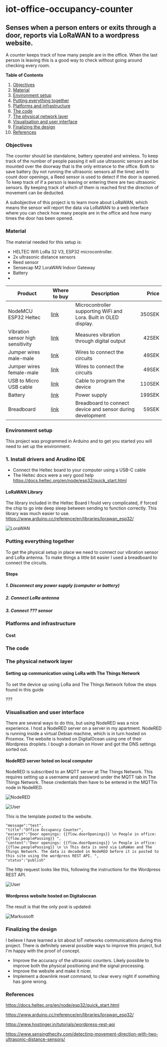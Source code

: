 # iot-office-occupancy-counter
## Senses when a person enters or exits through a door, reports via LoRaWAN to a wordpress website.
A counter keeps track of how many people are in the office. When the last person is leaving this is a good way to check without going around checking every room.

**Table of Contents**

1. [Objectives](#Objectives)
2. [Material](#Material)
3. [Environment setup](#Environment-setup)
4. [Putting everything together](#Putting-everything-together)
5. [Platforms and infrastructure](#Platforms-and-infrastructure)
6. [The code](#The-code)
7. [The physical network layer](#The-physical-network-layer)
8. [Visualisation and user interface](#Visualisation-and-user-interface)
9. [Finalizing the design](#Finalizing-the-design)
9. [References](#References)


### Objectives
The counter should be standalone, battery operated and wireless. To keep track of the number of people passing it will use ultrasonic sensors and be mounted over the doorway that is the only entrance to the office. Both to save battery (by not running the ultrasonic sensors all the time) and to count door openings, a Reed sensor is used to detect if the door is opened. To keep track of if a person is leaving or entering there are two ultrasonic sensors. By keeping track of which of them is reached first the direction of movement can be deducted.

A subobjective of this project is to learn more about LoRaWAN, which means the sensor will report the data via LoRaWAN to a web interface where you can check how many people are in the office and how many times the door has been opened.

<!---
Give a short and brief overview of what your project is about.
What needs to be included:

- [ ] Title
- [ ] Your name and student credentials (xx666xxx)
- [ ] Short project overview
- [ ] How much time it might take to do (an approximation)
-->
### Material

The material needed for this setup is:

* HELTEC Wifi LoRa 32 V3, ESP32 microcontroller.
* 2x ultrasonic distance sensors
* Reed sensor
* Sensecap M2 LoraWAN Indoor Gateway
* Battery
* 

| Product | Where to buy | Description | Price |
| --------- | ---------------- | ---------------- | ----------------: |
| NodeMCU ESP32 Heltec | [link](https://www.amazon.se/dp/B08243JHMW?ref_=pe_24982401_518009621_302_E_DDE_dt_1) | Microcontroller supporting WiFi and Lora. Built in OLED display. | 350SEK |
| Vibration sensor high sensitivity | [link](https://www.electrokit.com/produkt/vibrationssensor-hog-kanslighet/) | Measures vibration through digital output | 42SEK |
| Jumper wires male-male | [link](https://www.electrokit.com/produkt/labbsladd-40-pin-30cm-hane-hane/) | Wires to connect the circuits | 49SEK |
| Jumper wires female-male | [link](https://www.electrokit.com/produkt/labbsladd-40-pin-30cm-hona-hane/) | Wires to connect the circuits | 49SEK |
| USB to Micro USB cable | [link](https://www.kjell.com/se/produkter/kablar-kontakter/usb-kablar/linocell-micro-usb-kabel-svart-05-m-p93424?gclid=Cj0KCQiAsdKbBhDHARIsANJ6-jdFMu6K6bP9FJbrX_VwUeSgRLyFK9sPdiU4-TL19HrHKeCEr88ER2IaAqSyEALw_wcB&gclsrc=aw.ds) | Cable to program the device | 110SEK |
| Battery | [link](https://www.kjell.com/se/produkter/el-verktyg/laddare/mobilladdare/powerbank/linocell-powerbank-10000-mah-p89256) | Power supply | 199SEK |
| Breadboard | [link](https://sizable.se/P.TVY7M/Kopplingsdack-med-830-punkter) | Breadboard to connect device and sensor during development | 59SEK |

### Environment setup

This project was programmed in Arduino and to get you started you will need to set up the environment.

### 1. Install drivers and Arudino IDE

 + Connect the Heltec board to your computer using a USB-C cable
 + The Heltec docs were a very good help https://docs.heltec.org/en/node/esp32/quick_start.html

#### LoRaWAN Library
The library included in the Heltec Board I fould very complicated, if forced the chip to go inte deep sleep between sending to function correctly.
This library was much easier to use. https://www.arduino.cc/reference/en/libraries/lorawan_esp32/

![LoraWAN](https://github.com/Markussoft/iot-office-occupancy-counter/blob/main/Assets/Arduino_LoRaWAN_esp32.png)

### Putting everything together

To get the physical setup in place we need to connect our vibration sensor and LoRa antenna. To make things a little bit easier I used a breadboard to connect the circuits. 

#### Steps

##### 1. Disconnect any power supply (computer or battery)
##### 2. Connect LoRa antenna
##### 3. Connect ??? sensor

### Platforms and infrastructure


#### Cost



### The code


### The physical network layer


#### Setting up communication using LoRa with The Things Network

To set the device up using LoRa and The Things Network follow the steps found in this guide

???

### Visualisation and user interface
There are several ways to do this, but using NodeRED was a nice experience. I host a NodeRED server on a server in my apartment. NodeRED is running inside a virtual Debian machine, which is in turn hosted on Proxmox.
The website is hosted on DigitalOcean using one of their Wordpress droplets. I bough a domain on Hover and got the DNS settings sorted out.
#### NodeRED server hoted on local computer
NodeRED is subscribed to an MQTT server at The Things Network. This requires setting up a username and password under the MQTT tab in The Things Network.
These credentials then have to be entered in the MQTTin node in NodeRED.

![NodeRED](https://github.com/Markussoft/iot-office-occupancy-counter/blob/main/Assets/NodeRED_flow.png)

![User](https://github.com/Markussoft/iot-office-occupancy-counter/blob/main/Assets/NodeRED_MQTTuser.png)

This is the template posted to the website.
```javascript=
"message":"test",
"title":"Office Occupancy Counter",
"excerpt":"Door openings: {{flow.doorOpenings}} \n People in office: {{flow.peoplePassing}} ",
"content":"Door openings: {{flow.doorOpenings}} \n People in office: {{flow.peoplePassing}} \n \n This data is send via LoRaWan and The Things Network. The data is decoded in NodeRED before it is posted to this site using the wordpress REST API. ",
"status":"publish"
```
The http request looks like this, following the instructions for the Wordpress REST API.

![User](https://github.com/Markussoft/iot-office-occupancy-counter/blob/main/Assets/NodeRED_post.png)

#### Wordpress website hosted on Digitalocean

The result is that the only post is updated:

![Markussoft](https://github.com/Markussoft/iot-office-occupancy-counter/blob/main/Assets/Markusoft.png)

### Finalizing the design

I believe I have learned a lot about IoT networks communications during this project. There is definitely several possible ways to improve this project, but I'm happy with the proof of concept.

* Improve the accuracy of the ultrasonic counters. Likely possible to improve both the physical positioning and the signal processing.
* Improve the website and make it nicer.
* Implement a downlink reset command, to clear every night if something has gone wrong.

### References
https://docs.heltec.org/en/node/esp32/quick_start.html

https://www.arduino.cc/reference/en/libraries/lorawan_esp32/

https://www.hostinger.in/tutorials/wordpress-rest-api

https://www.sensingthecity.com/detecting-movement-direction-with-two-ultrasonic-distance-sensors/
